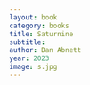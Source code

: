 ```yaml
---
layout: book
category: books
title: Saturnine
subtitle: 
author: Dan Abnett
year: 2023
image: s.jpg
---
```

